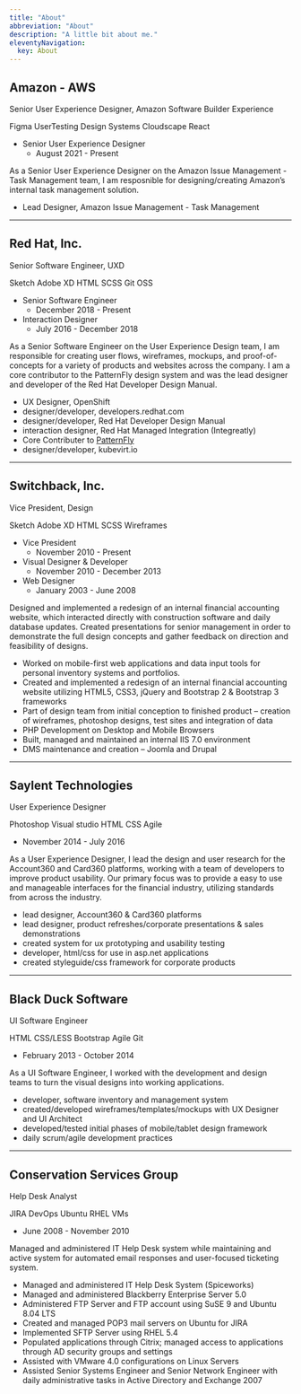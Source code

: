 ```yaml
---
title: "About"
abbreviation: "About"
description: "A little bit about me."
eleventyNavigation:
  key: About
---
```


<!-- <ul class="nav justify-content-center">
  <li class="nav-item">
    <a class="nav-link" href="#">History</a>
  </li>
  <li class="nav-item">
    <a class="nav-link" href="#">Education</a>
  </li>
  <li class="nav-item">
    <a class="nav-link" href="#">Recognitions</a>
  </li>
</ul>
<hr> -->
<div class="container pt-3 pb-3">
  <div class="row g-5">
    <div class="col-md-6">
      <h2 id="redhat">Amazon - AWS</h2>
      <p class="mb-0">
        Senior User Experience Designer, Amazon Software Builder Experience
      </p>
      <p>
        <span class="badge rounded-pill bg-dark">Figma</span>
        <span class="badge rounded-pill bg-dark">UserTesting</span>
        <span class="badge rounded-pill bg-dark">Design Systems</span>
        <span class="badge rounded-pill bg-dark">Cloudscape</span>
        <span class="badge rounded-pill bg-dark">React</span>
      </p>
      <ul class="icon-list">
        <li>Senior User Experience Designer
          <ul><li>August 2021 - Present</li></ul>
        </li>
      </ul>
    </div>
    <div class="col-md-6">
      <p>As a Senior User Experience Designer on the Amazon Issue Management - Task Management team, I am resposnible for designing/creating Amazon’s internal task management solution.</p>
      <ul class="icon-list">
        <li>Lead Designer, Amazon Issue Management - Task Management</li>
      </ul>
    </div>
  </div>
  <hr class="col-3 col-md-2 mb-5">
  <div class="row g-5">
    <div class="col-md-6">
      <h2 id="redhat">Red Hat, Inc.</h2>
      <p class="mb-0">
        Senior Software Engineer, UXD
      </p>
      <p>
        <span class="badge rounded-pill bg-dark">Sketch</span>
        <span class="badge rounded-pill bg-dark">Adobe XD</span>
        <span class="badge rounded-pill bg-dark">HTML</span>
        <span class="badge rounded-pill bg-dark">SCSS</span>
        <span class="badge rounded-pill bg-dark">Git</span>
        <span class="badge rounded-pill bg-dark">OSS</span>
      </p>
      <ul class="icon-list">
        <li>Senior Software Engineer
          <ul><li>December 2018 - Present</li></ul>
        </li>
        <li class="text-muted">
          Interaction Designer
          <ul><li>July 2016 - December 2018</li></ul>
        </li>
      </ul>
    </div>
    <div class="col-md-6">
      <p>As a Senior Software Engineer on the User Experience Design team, I am responsible for creating user flows, wireframes, mockups, and proof-of-concepts for a variety of products and websites across the company. I am a core contributor to the PatternFly design system and was the lead designer and developer of the Red Hat Developer Design Manual.</p>
      <ul class="icon-list">
        <li>UX Designer, OpenShift</li>
        <li>designer/developer, developers.redhat.com</li>
        <li>designer/developer, Red Hat Developer Design Manual</li>
        <li>interaction designer, Red Hat Managed Integration (Integreatly)
        <li>Core Contributer to <a href="https://www.patternfly.org" target="top" alt="PatternFly website">PatternFly</a></li>
        <li>designer/developer, kubevirt.io</li>
      </ul>
    </div>
  </div>
  <hr class="col-3 col-md-2 mb-5">
  <div class="row g-5">
    <div class="col-md-6">
      <h2>Switchback, Inc.</h2>
      <p class="mb-0">
        Vice President, Design
      </p>
      <p>
        <span class="badge rounded-pill bg-dark">Sketch</span>
        <span class="badge rounded-pill bg-dark">Adobe XD</span>
        <span class="badge rounded-pill bg-dark">HTML</span>
        <span class="badge rounded-pill bg-dark">SCSS</span>
        <span class="badge rounded-pill bg-dark">Wireframes</span>
      </p>
      <ul class="icon-list">
        <li>Vice President
          <ul><li>November 2010 - Present</li></ul>
        </li>
        <li class="text-muted">
          Visual Designer &amp; Developer
          <ul><li>November 2010 - December 2013</li></ul>
        </li>
        <li class="text-muted">
          Web Designer
          <ul><li>January 2003 - June 2008</li></ul>
        </li>
      </ul>
    </div>
    <div class="col-md-6">
      <p>Designed and implemented a redesign of an internal financial accounting website, which interacted directly with construction software and daily database updates. Created presentations for senior management in order to demonstrate the full design concepts and gather feedback on direction and feasibility of designs.</p>
      <ul class="icon-list">
        <li>Worked on mobile-first web applications and data input tools for personal inventory systems and portfolios.</li>
        <li>Created and implemented a redesign of an internal financial accounting website utilizing HTML5, CSS3, jQuery and Bootstrap 2 & Bootstrap 3 frameworks</li>
        <li>Part of design team from initial conception to finished product – creation of wireframes, photoshop designs, test sites and integration of data</li>
        <li>PHP Development on Desktop and Mobile Browsers</li>
        <li>Built, managed and maintained an internal IIS 7.0 environment</li>
        <li>DMS maintenance and creation – Joomla and Drupal</li>
      </ul>
    </div>
  </div>
  <hr class="col-3 col-md-2 mb-5">
  <div class="row g-5">
    <div class="col-md-6">
      <h2>Saylent Technologies</h2>
      <p class="mb-0">
        User Experience Designer
      </p>
      <p>
        <span class="badge rounded-pill bg-dark">Photoshop</span>
        <span class="badge rounded-pill bg-dark">Visual studio</span>
        <span class="badge rounded-pill bg-dark">HTML</span>
        <span class="badge rounded-pill bg-dark">CSS</span>
        <span class="badge rounded-pill bg-dark">Agile</span>
      </p>
      <ul class="icon-list">
        <li>November 2014 - July 2016</li>
      </ul>
    </div>
    <div class="col-md-6">
      <p>As a User Experience Designer, I lead the design and user research for the Account360 and Card360 platforms, working with a team of developers to improve product usability. Our primary focus was to provide a easy to use and manageable interfaces for the financial industry, utilizing standards from across the industry.</p>
      <ul class="icon-list">
        <li>lead designer, Account360 &amp; Card360 platforms</li>
        <li>lead designer, product refreshes/corporate presentations &amp; sales demonstrations</li>
        <li>created system for ux prototyping and usability testing</li>
        <li>developer, html/css for use in asp.net applications</li>
        <li>created styleguide/css framework for corporate products</li>
      </ul>
    </div>
  </div>
  <hr class="col-3 col-md-2 mb-5">
  <div class="row g-5">
    <div class="col-md-6">
      <h2>Black Duck Software</h2>
      <p class="mb-0">
        UI Software Engineer
      </p>
      <p>
        <span class="badge rounded-pill bg-dark">HTML</span>
        <span class="badge rounded-pill bg-dark">CSS/LESS</span>
        <span class="badge rounded-pill bg-dark">Bootstrap</span>
        <span class="badge rounded-pill bg-dark">Agile</span>
        <span class="badge rounded-pill bg-dark">Git</span>
      </p>
      <ul class="icon-list">
        <li>February 2013 - October 2014</li>
      </ul>
    </div>
    <div class="col-md-6">
      <p>As a UI Software Engineer, I worked with the development and design teams to turn the visual designs into working applications.</p>
      <ul class="icon-list">
        <li>developer, software inventory and management system</li>
        <li>created/developed wireframes/templates/mockups with UX Designer and UI Architect</li>
        <li>developed/tested initial phases of mobile/tablet design framework</li>
        <li>daily scrum/agile development practices</li>
      </ul>
    </div>
  </div>
  <hr class="col-3 col-md-2 mb-5">
  <div class="row g-5">
    <div class="col-md-6">
      <h2>Conservation Services Group</h2>
      <p class="mb-0">
        Help Desk Analyst
      </p>
      <p>
        <span class="badge rounded-pill bg-dark">JIRA</span>
        <span class="badge rounded-pill bg-dark">DevOps</span>
        <span class="badge rounded-pill bg-dark">Ubuntu</span>
        <span class="badge rounded-pill bg-dark">RHEL</span>
        <span class="badge rounded-pill bg-dark">VMs</span>
      </p>
      <ul class="icon-list">
        <li>June 2008 - November 2010</li>
      </ul>
    </div>
    <div class="col-md-6">
    <p>Managed and administered IT Help Desk system while maintaining and active system for automated email responses and user-focused ticketing system.</p>
      <ul class="icon-list">
        <li>Managed and administered IT Help Desk System (Spiceworks)</li>
        <li>Managed and administered Blackberry Enterprise Server 5.0</li>
        <li>Administered FTP Server and FTP account using SuSE 9 and Ubuntu 8.04 LTS</li>
        <li>Created and managed POP3 mail servers on Ubuntu for JIRA</li>
        <li>Implemented SFTP Server using RHEL 5.4</li>
        <li>Populated applications through Citrix; managed access to applications through AD security groups and settings</li>
        <li>Assisted with VMware 4.0 configurations on Linux Servers</li>
        <li>Assisted Senior Systems Engineer and Senior Network Engineer with daily administrative tasks in Active Directory and Exchange 2007</li>
      </ul>
    </div>
  </div>
</div>
